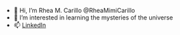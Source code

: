 - 👋 Hi, I’m Rhea M. Carillo @RheaMimiCarillo
- 👀 I’m interested in learning the mysteries of the universe
- 📫 [LinkedIn](https://www.linkedin.com/in/rhea-carillo/)
